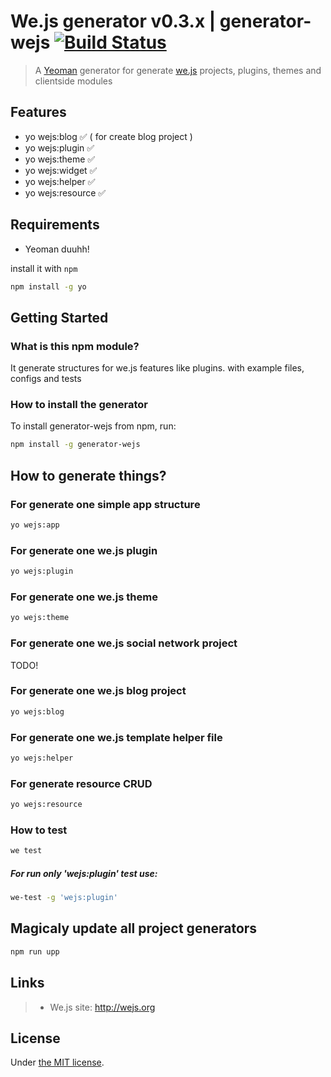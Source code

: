 # We.js generator v0.3.x | generator-wejs [![Build Status](https://secure.travis-ci.org/wejs/generator-wejs.png?branch=master)](https://travis-ci.org/wejs/generator-wejs)

> A [Yeoman](http://yeoman.io) generator for generate [we.js](https://github.com/wejs) projects, plugins, themes and clientside modules

## Features

 - yo wejs:blog :white_check_mark: ( for create blog project )
 - yo wejs:plugin :white_check_mark:
 - yo wejs:theme :white_check_mark:
 - yo wejs:widget :white_check_mark:
 - yo wejs:helper :white_check_mark:
 - yo wejs:resource :white_check_mark:

## Requirements

 - Yeoman duuhh!

install it with ```npm```

```bash
npm install -g yo
```

## Getting Started

### What is this npm module?

It generate structures for we.js features like plugins. with example files, configs and tests


### How to install the generator

To install generator-wejs from npm, run:

```bash
npm install -g generator-wejs
```

## How to generate things?

### For generate one simple app structure

```sh
yo wejs:app
```

### For generate one we.js plugin

```sh
yo wejs:plugin
```

### For generate one we.js theme

```sh
yo wejs:theme
```

### For generate one we.js social network project
TODO!

### For generate one we.js blog project

```sh
yo wejs:blog
```

### For generate one we.js template helper file

```sh
yo wejs:helper
```

### For generate resource CRUD

```sh
yo wejs:resource
```

### How to test

```sh
we test
```

##### For run only 'wejs:plugin' test use:

```sh
we-test -g 'wejs:plugin'
```


## Magicaly update all project generators 

```sh 
npm run upp
```

## Links

> * We.js site: http://wejs.org

## License

Under [the MIT license](LICENSE).

